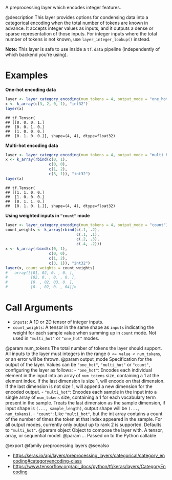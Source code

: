 A preprocessing layer which encodes integer features.

@description
This layer provides options for condensing data into a categorical encoding
when the total number of tokens are known in advance. It accepts integer
values as inputs, and it outputs a dense or sparse representation of those
inputs. For integer inputs where the total number of tokens is not known,
use `layer_integer_lookup()` instead.

**Note:** This layer is safe to use inside a `tf.data` pipeline
(independently of which backend you're using).

# Examples
**One-hot encoding data**


```r
layer <- layer_category_encoding(num_tokens = 4, output_mode = "one_hot")
x <- k_array(c(3, 2, 0, 1), "int32")
layer(x)
```

```
## tf.Tensor(
## [[0. 0. 0. 1.]
##  [0. 0. 1. 0.]
##  [1. 0. 0. 0.]
##  [0. 1. 0. 0.]], shape=(4, 4), dtype=float32)
```

**Multi-hot encoding data**


```r
layer <- layer_category_encoding(num_tokens = 4, output_mode = "multi_hot")
x <- k_array(rbind(c(0, 1),
                   c(0, 0),
                   c(1, 2),
                   c(3, 1)), "int32")
layer(x)
```

```
## tf.Tensor(
## [[1. 1. 0. 0.]
##  [1. 0. 0. 0.]
##  [0. 1. 1. 0.]
##  [0. 1. 0. 1.]], shape=(4, 4), dtype=float32)
```

**Using weighted inputs in `"count"` mode**


```r
layer <- layer_category_encoding(num_tokens = 4, output_mode = "count")
count_weights <- k_array(rbind(c(.1, .2),
                               c(.1, .1),
                               c(.2, .3),
                               c(.4, .2)))
x <- k_array(rbind(c(0, 1),
                   c(0, 0),
                   c(1, 2),
                   c(3, 1)), "int32")
layer(x, count_weights = count_weights)
#   array([[01, 02, 0. , 0. ],
#          [02, 0. , 0. , 0. ],
#          [0. , 02, 03, 0. ],
#          [0. , 02, 0. , 04]]>
```

# Call Arguments
- `inputs`: A 1D or 2D tensor of integer inputs.
- `count_weights`: A tensor in the same shape as `inputs` indicating the
    weight for each sample value when summing up in `count` mode.
    Not used in `"multi_hot"` or `"one_hot"` modes.

@param num_tokens The total number of tokens the layer should support. All
    inputs to the layer must integers in the range `0 <= value <
    num_tokens`, or an error will be thrown.
@param output_mode Specification for the output of the layer.
    Values can be `"one_hot"`, `"multi_hot"` or `"count"`,
    configuring the layer as follows:
        - `"one_hot"`: Encodes each individual element in the input
            into an array of `num_tokens` size, containing a 1 at the
            element index. If the last dimension is size 1, will encode
            on that dimension. If the last dimension is not size 1,
            will append a new dimension for the encoded output.
        - `"multi_hot"`: Encodes each sample in the input into a single
            array of `num_tokens` size, containing a 1 for each
            vocabulary term present in the sample. Treats the last
            dimension as the sample dimension, if input shape is
            `(..., sample_length)`, output shape will be
            `(..., num_tokens)`.
        - `"count"`: Like `"multi_hot"`, but the int array contains a
            count of the number of times the token at that index
            appeared in the sample.
    For all output modes, currently only output up to rank 2 is
    supported.
    Defaults to `"multi_hot"`.
@param object Object to compose the layer with. A tensor, array, or sequential model.
@param ... Passed on to the Python callable

@export
@family preprocessing layers
@seealso
+ <https:/keras.io/api/layers/preprocessing_layers/categorical/category_encoding#categoryencoding-class>
+ <https://www.tensorflow.org/api_docs/python/tf/keras/layers/CategoryEncoding>
